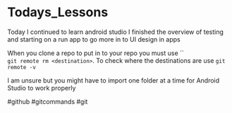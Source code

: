 # Todays_Lessons
Today I continued to learn android studio I finished the overview of testing and starting on a run app to go more in to UI design in apps

When you clone a repo to put in to your repo you must use ``  
`git remote rm <destination>`. To check where the destinations are use `git remote -v`

I am unsure but you might have to import one folder at a time for Android Studio to work properly

#github #gitcommands #git